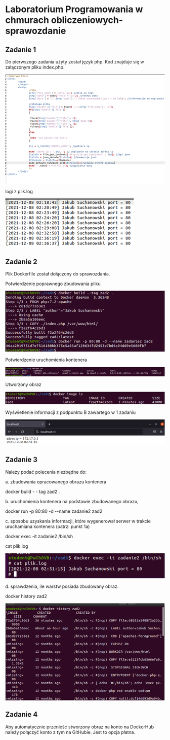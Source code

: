# Laboratorium Programowania w chmurach obliczeniowych- sprawozdanie 
## Zadanie 1
Do pierwszego zadania użyty został język php. Kod znajduje się w załączonym pliku index.php.

![present screenshot](./img/7.png)

logi z plik.log

![present screenshot](./img/8.png)

## Zadanie 2
Plik Dockerfile został dołączony do sprawozdania.  

Potwierdzenie poprawnego zbudowania pliku

![present screenshot](./img/1.png)

Potwierdzenie uruchomienia kontenera

![present screenshot](./img/2.png)

Utworzony obraz

![present screenshot](./img/3.png)

Wyświetlenie informacji z podpunktu B zawartego w 1 zadaniu 

![present screenshot](./img/4.png)

## Zadanie 3
Należy podać polecenia niezbędne do:

a.	zbudowania opracowanego obrazu kontenera

docker build  - - tag zad2 .

b.	uruchomienia kontenera na podstawie zbudowanego obrazu,

docker run -p 80:80 -d --name zadanie2 zad2

c.	sposobu uzyskania informacji, które wygenerował serwer w trakcie uruchamiana kontenera (patrz: punkt 1a)

docker exec -it zadanie2 /bin/sh

cat plik.log

![present screenshot](./img/5.png)

d.	sprawdzenia, ile warstw posiada zbudowany obraz.

docker history zad2

![present screenshot](./img/6.png)

## Zadanie 4
Aby automatycznie przenieść stworzony obraz na konto na DockerHub należy połączyć konto z tym na GitHubie. Jest to opcja płatna.


